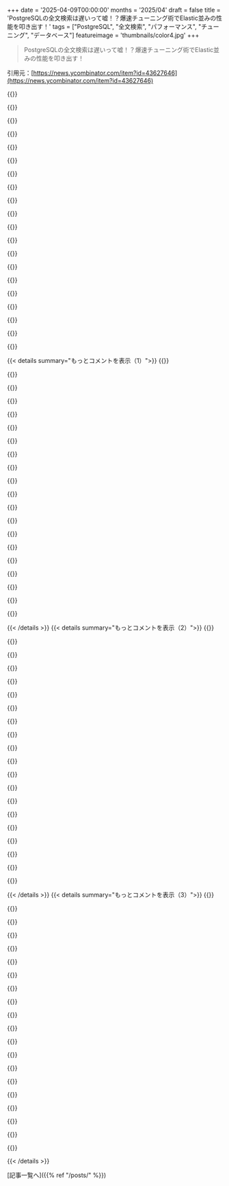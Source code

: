 +++
date = '2025-04-09T00:00:00'
months = '2025/04'
draft = false
title = 'PostgreSQLの全文検索は遅いって嘘！？爆速チューニング術でElastic並みの性能を叩き出す！'
tags = ["PostgreSQL", "全文検索", "パフォーマンス", "チューニング", "データベース"]
featureimage = 'thumbnails/color4.jpg'
+++

> PostgreSQLの全文検索は遅いって嘘！？爆速チューニング術でElastic並みの性能を叩き出す！

引用元：[https://news.ycombinator.com/item?id=43627646](https://news.ycombinator.com/item?id=43627646)

{{<matomeQuote body="pg_searchのメンテナーの一人だよー、どうも！いくつか思ったことを言うね。<br>まず、Neon/ParadeDBの記事とこの記事で紹介されてる方法は、どっちもPostgresのドキュメントで推奨されてるんだ。<br>次に、この記事で言ってるように、Postgres FTSの問題は「特定のクエリをどう最適化するか」じゃなくて、「PostgresでElastic並みの性能を、いろんな条件のクエリで出すにはどうすればいいか」なんだよね。<br>pg_searchは後者の問題を解決するために作られてて、ベンチマークもそれを反映してる。クエリを一つ選んで、データの重複とか複雑さを犠牲にすれば、いつでも最適化できるけどね。Neon/ParadeDBのベンチマークは全部で12個のクエリがあって、もっとできたことがあったんだ。<br>例えば、booleanの条件があるクエリのために複合b-treeインデックスを作ったり、JSONBからテキストフィールドを全部取り出して、別のカラムに保存してインデックスを作ったりね。でも、それって現実的じゃない場合が多いよね。<br>pg_searchはそんなことしなくても、いろんな種類のElasticみたいなクエリに対応できる、シンプルなインデックス定義なんだ。ユーザーにテキストカラムをいちいち複製しろなんて言わないし。" userName="retakeming" createdAt="2025-04-09T04:04:47" color="#ff33a1">}}

{{<matomeQuote body="報告ありがとう！どのリンクのことか見つけられないんだけど、リンクが載ってるファイルとかページを教えてくれる？" userName="stuhood" createdAt="2025-04-09T19:49:02" color="">}}

{{<matomeQuote body="TFAがリンクしてるpg_searchの記事から引用するね。<br><br>＞DB with pg_search：BM25インデックスを1つ作った<br>＞DB without pg_search：これらのインデックスを全部作った “GIN index on message (for full-text search)<br>GIN index on country (for text-based filtering)<br>B-tree indexes on severity、timestamp、metadata->>'value' (filtering、ordering、aggregationsを速くするため)”<br><br>問題わかる？pg_searchがない場合、ベクトルにインデックスを作ってないんだよ。同じ条件で比較してない。TFAはそれを指摘してるんだ。<br>fastupdates=onインデックスを作ればよかったって言うかもしれないけど、ブログではそうしてないよね。<br>＞いつもクエリを一つ選んで最適化できるけど、データの重複とか複雑さを犠牲にする必要がある。Neon/ParadeDBのベンチマークには12個のクエリが入ってて、ベンチマークはもっとできたことがあった “<br>TFAは、一つのクエリをもっと速くできるって言ってるんじゃないんだよ。同じ条件で比較してないって言ってるんだ。その12個のクエリを見ても、TFAが提案してるtsvectorを保存する方法が使えないなんてことはないと思う。<br>pg_searchの方がスケールしやすいとか、アップデートの速度を犠牲にしなくてもいいとか、そういうメリットがあるなら、それをアピールすればいいんじゃない？" userName="cryptonector" createdAt="2025-04-09T05:12:56" color="">}}

{{<matomeQuote body="なんでそんな怒ってるの？<br><br>＞”あんたは〜しなかった”<br>いや、彼らはNeonじゃないし、リンクされてる記事のベンチマークをしたわけじゃない。Postgresのメンテナーだよ。<br>ちゃんとコメントを読めば、pg_searchは簡単なインデックス定義で、いろんなクエリに対応できるって言ってるのがわかるはず。必要なら、ドキュメントに書いてある最適化を追加することもできるんだよ。" userName="supermatt" createdAt="2025-04-09T07:41:11" color="">}}

{{<matomeQuote body="親コメントの人は、そのブログ記事の作者だって確信してる？<br>勘違いかもしれないけど、あなたはpg_searchのメンテナーに向かって、誰かがしたひどいベンチマークについて怒ってるように見えるよ。" userName="wodenokoto" createdAt="2025-04-09T09:22:23" color="">}}

{{<matomeQuote body="コミュニケーションにはコツがあるよね…大学の頃に学ぶと思うんだけど。" userName="moogleii" createdAt="2025-04-09T12:54:53" color="">}}

{{<matomeQuote body="＞間違いその1：tsvectorをその場で計算する（重大な問題）<br><br>元の記事がこんな間違いを犯してるなんて、マジでびっくり。最近、個人プロジェクトでPostgres FTSを実装したんだけど、Postgresのドキュメントを読んで、指示に従っただけだよ。ドキュメントには、最適化されてない基本的なケースを作って、それを最適化していく過程が書いてあって、それぞれのステップの目的とか、なんで速くなるのかが説明されてる。すごくわかりやすいから、この間違いをする人は、Postgres FTSをわざと誤解させるか、基本的なドキュメントを読んでないかのどっちかだと思う。" userName="danpalmer" createdAt="2025-04-09T00:30:43" color="#ff33a1">}}

{{<matomeQuote body="専門じゃないから、話半分に聞いてほしいんだけど、tsvectorをテーブルとインデックスの両方に保存する必要があるのか疑問に思ったんだ（tsvectorの値はGINインデックスにロスレスで保存されるから）。<br>PGのドキュメントには、row rechecksにしか影響しないって書いてあるから、インデックスに保存されてない情報を確認する必要がある場合にしか影響しないんだ。例えば、重み付けされたテキストのクエリとか、lossy GiSTインデックスに対するクエリとかね。ケースバイケースだと思うけど、ディスクスペースを無駄にする前に、自分のクエリが必要かどうか確認した方がいいよ。" userName="aobdev" createdAt="2025-04-09T01:06:05" color="#38d3d3">}}

{{<matomeQuote body="PostgresにVirtual Generated Columnsがあればなぁ。嫌味じゃなくて、MySQLには昔からあるんだよね。ディスクスペースをほとんど使わないのに、インデックスを作れるんだ（もちろん、インデックスは保存される）。<br>MySQLの最大の利点だと思う。昔は、MySQL（InnoDB）のクラスタリングインデックスが最強だと思ってたけど、最近ベンチマークしてみたら、クラスタリングインデックスを活用するようにスキーマを設計しても、Postgresはパフォーマンスで負けてなかった。<br>追記：MySQLの方が優れてるのは、RDBMSの知識がない人でも「とりあえず動く」ってこと。ハイパースケーラーが言うこととは違って、DBは特別な存在で、たくさんの設定項目があって、ある程度知識がないと使いこなせない。Postgresは特に、MVCCの実装によるテーブルの肥大化とか、txidの蓄積の問題があって、autovacuumの設定をテーブルごとに調整するように、もっと強く警告するべきだと思う（数百GBの書き込みが多いテーブルなら、すぐに必要になる）。MySQLにはこの問題がなくて、何も設定しなくても、何年も動いてくれる。最適じゃないかもしれないけど、動くことは動く。Postgresではそうはいかない。" userName="sgarland" createdAt="2025-04-09T02:18:01" color="#ff5c5c">}}

{{<matomeQuote body="Virtual generated columnsなんていらなくて、`to_tsvector('english', message)`をmaterializeしなくてもindex使えるんだよね。Postgresはexpressionのindexをサポートしてて、query plannerがちゃんとmatchするものを見つけてくれるんだって。<br>作者がなんでそれ使わないのかわかんないけど、ドキュメントに書いてあるじゃん（https://www.postgresql.org/docs/current/textsearch-tables.ht...）。<br>つまり、`message_tsvector` columnはいらなかったと思うし、<br>CREATE INDEX idx_gin_logs_message_tsvector<br>ON benchmark_logs USING GIN (to_tsvector('english', message))<br>WITH (fastupdate = off);<br>みたいなindex作れば、<br>WHERE to_tsvector('english', message) @@ to_tsquery('english', 'research')<br>みたいなqueryで`idx_gin_logs_message_tsvector` indexをmaterializeせずに使えるってこと。<br>dbfiddleもあるよ（https://dbfiddle.uk/aSFjXJWz）" userName="charettes" createdAt="2025-04-09T05:19:29" color="#38d3d3">}}

{{<matomeQuote body="その通り、見逃してたわ。MySQLだとfunctional indicesはinvisible generated virtual columnsとして実装されてる（vector index typeはまだないと思うけど）。Postgresの方がすごいね。" userName="sgarland" createdAt="2025-04-09T13:30:30" color="#ff5733">}}

{{<matomeQuote body="TIL MySQLのfunctional indicesがvirtual columnsで実装されてるなんて知らなかった。[0]<br>[0] https://dev.mysql.com/doc/refman/8.4/en/create-index.html#cr..." userName="charettes" createdAt="2025-04-09T19:17:20" color="">}}

{{<matomeQuote body="記事読んでて同じこと思った。なんでexpressionをindexしないんだろ？" userName="ahoka" createdAt="2025-04-09T12:42:31" color="">}}

{{<matomeQuote body="Postgres 18で実装されるらしい。<br>https://www.depesz.com/2025/02/28/waiting-for-postgresql-18-..." userName="VoVAllen" createdAt="2025-04-09T02:25:30" color="#785bff">}}

{{<matomeQuote body="そうだね（めっちゃ楽しみ！）。でもindexはできないんだよね。そこが重要だと思うんだけど。<br>でも、そのうちできるようになると思うよ。invisible columnsもそのうちできるかもね。でもPostgresにとってはMySQLほど問題じゃないかも。MySQLはdata typesが限られてるから。" userName="sgarland" createdAt="2025-04-09T02:39:35" color="">}}

{{<matomeQuote body="arbitrary expressionsはindexできるよね？invisible columnを定義するのと同じexpressionをindexできるってことだよね？" userName="danielheath" createdAt="2025-04-09T07:16:18" color="">}}

{{<matomeQuote body="OrioleDBがPostgresのhigh maintenance storage engineを置き換えてくれるとうれしいな。そうすれば楽になる。" userName="CodesInChaos" createdAt="2025-04-09T09:21:38" color="">}}

{{<matomeQuote body="MySQLのlogical replicationは完璧じゃないけど、PostgreSQLが標準で提供するものよりはるかに簡単だよ。（そうじゃないといいけど！）" userName="mastax" createdAt="2025-04-09T06:03:54" color="">}}

{{<matomeQuote body="PostgresとMySQLのreplicationは複雑さ的には同じくらいだと思う。Postgresの方が選択肢が多いけど。MySQLの方がlogical replicationは早かったね。<br>Postgresにはcopy_dataっていう神機能がある。dump/restoreしなくてもreplica作れるんだ。（tablesが小さければ/diskが大きければ。primaryが最初のsyncの間WALを持つからね。）MySQLはparallel dump and restoreできるから、そこまで必要ないかも。" userName="sgarland" createdAt="2025-04-09T12:02:27" color="#ff5733">}}

{{<matomeQuote body="まあ、トリガーがあるDBなら似たようなことできるけど、PostgreSQLはバージョン13からgenerated columnsがあるんだよね。今は17だよ。<br>virtual generated columnのメリットがよくわかんない。検索indexみたいな計算に時間かかる処理なら、generated columnの方が良くない？<br>Postgresはずっと前から関数の結果でindex作れたから、同じことできるよね。" userName="brightball" createdAt="2025-04-09T02:28:48" color="">}}

{{< details summary="もっとコメントを表示（1）">}}
{{<matomeQuote body="メリットは、使いやすさのために保存したいけど、diskとかmemoryを圧迫したくないときかな。例えば、vectorを事前に計算してindex化しておけば、サイズが2倍にならずに済む。" userName="sgarland" createdAt="2025-04-09T02:43:01" color="#785bff">}}

{{<matomeQuote body="それってPostgresで関数の結果でindex作るのと同じメリットだよね。" userName="brightball" createdAt="2025-04-10T00:28:49" color="">}}

{{<matomeQuote body="それってトリガーのsyntax sugarでしょ。そんなに大きなメリットじゃないと思うな。" userName="senorrib" createdAt="2025-04-09T02:23:54" color="">}}

{{<matomeQuote body="disk容量が増えるだけじゃなくて、トリガーとかでメインcolumnと同期する必要があるし、バックアップも大変になるよね。なんで「疑問に思った」の？デメリットしか見当たらないんだけど。weighted queriesとかjoined tablesで検索する必要があるなら別だけど。" userName="codesnik" createdAt="2025-04-09T02:34:52" color="">}}

{{<matomeQuote body="generated columnだから、更新のoverheadはないけど、PGのgenerated columnは全部保存されるんだよね。text searchのcorpusは、ソースcolumnに1回、tsvectorとしてindexに1回、generated columnとして1回保存されることになる。disk容量が50%も増えるってことだよ。" userName="aobdev" createdAt="2025-04-09T02:53:25" color="#ff5733">}}

{{<matomeQuote body="そのextra spaceを更新するoverheadはやっぱりあるよね。" userName="cryptonector" createdAt="2025-04-09T05:17:04" color="">}}

{{<matomeQuote body="それは確かに問題だね。pg_searchに有利な点だ。<br>PG 18ではvirtual generated, indexable columnsができるから、pg_searchのメリットはなくなるかもね。" userName="cryptonector" createdAt="2025-04-09T05:16:05" color="">}}

{{<matomeQuote body="Postgres FTSを10年以上推奨してるよ。Solr searchを置き換えてから、メンテナンスが楽になったし、queryの柔軟性が増したし、速度もほとんど変わらなかった。<br>マジ最高。<br>Elasticはユースケースが違うけど、pgはほとんどのワークロードで十分だよ。" userName="brightball" createdAt="2025-04-09T02:23:14" color="#38d3d3">}}

{{<matomeQuote body="Postgres searchを一番大きい規模で使ったのはどのくらい？" userName="therealdrag0" createdAt="2025-04-09T16:25:25" color="">}}

{{<matomeQuote body="ユーザー30万人くらいのサイトで、まだスケールアップしてたんだって。" userName="brightball" createdAt="2025-04-10T12:08:58" color="">}}

{{<matomeQuote body="Postgres FTSをわざと誤解させるか、基本的なドキュメントを読んでないかのどっちかだと思っちゃうな。あと、順番逆の方が良かったかもね。Hanlon's Razorって言うじゃん？" userName="DoctorOW" createdAt="2025-04-09T03:43:58" color="#ff33a1">}}

{{<matomeQuote body="ドキュメント読まずにナイーブなことやっちゃう人向けの記事だと思えば、まあアリかもね。そういう人結構いるし。" userName="timClicks" createdAt="2025-04-09T05:20:30" color="">}}

{{<matomeQuote body="＞誰かがこの間違いを犯すのは、Postgres FTSを意図的に誤って伝えるか、基本的なドキュメントを読んでいないかのどちらかだとしか考えられない。“システム管理者のノリ、マジ卍”" userName="fnord123" createdAt="2025-04-09T06:08:27" color="">}}

{{<matomeQuote body="2008年くらいからpg full text使ってるけど、SOLRとかElasticSearchも使って大規模な検索とかレコメンドもやってきたよ。postgres full text searchの問題は、遅いんじゃなくて柔軟性がないこと。ちょっと検索をチューニングしたいだけでも無理ゲー。サブストリングすら無理だし、カスタムトークナイズも無理。トークナイズパイプラインなんてないに等しいし。SolrとかElasticSearchなら設定で複雑なインデックスとか検索処理できるのに、postgresはマジで何もない。postgresのデベロッパーは他のソリューション触ったことないんじゃないかな。トークナイズとかフィルター設定の話しても、わかってないっぽいし。フィールドを連結してインデックス作るのもマジめんどい。フィールドの重み付けとかもできないし。マジおもちゃレベル。" userName="ltbarcly3" createdAt="2025-04-09T10:03:28" color="#ff5733">}}

{{<matomeQuote body="どっちの記事にもexplain planがないのが残念。クエリがインデックス使ってれば、tsvectorのリチェックはマッチしたやつだけだし、ベンチマーククエリはLIMIT 10だからリチェック少ないよね？Edit: 確かにクエリの述語には2つのginインデックスの条件があるから、プランナーは行ごとにリチェックすれば回避できるはずなのに、片方のインデックスのマッチを全部リチェックすることを選んでるのか。" userName="nattaylor" createdAt="2025-04-09T03:10:45" color="#ff5733">}}

{{<matomeQuote body="マジでなんでみんなpostgresに全部入れようとするの？ベクトル検索とか、フルテキスト検索とか、ワークロードオーケストレーションとか、キューとか、マジで意味わからん。" userName="nostrebored" createdAt="2025-04-09T01:28:56" color="">}}

{{<matomeQuote body="データベースと別の検索インデックス（Elasticsearch、Solr、Xapian）を使うシステムをいくつか作ったけど、一番大変なのは検索インデックスとデータベースの同期を保つこと。PostgreSQL、MySQL、SQLiteに組み込まれてる検索エンジンを使うと、この問題がマジで楽になる。" userName="simonw" createdAt="2025-04-09T01:58:38" color="#45d325">}}

{{<matomeQuote body="規模によるよね。自分一人でやるなら、一つのシステム（データベース、モノレポ、何でも）が100%ベスト。複数のシステムを大規模でやったこともあるけど、エンジニアがいっぱいいて、コストに見合うならアリ。全部一つのシステムにまとめると、いつか崩壊するけど、できるうちはマジ最高。" userName="sroussey" createdAt="2025-04-09T04:44:06" color="#785bff">}}

{{<matomeQuote body="postgresqlで全部やるってことは、必ずしも一つのデータベースサーバーでやるって意味じゃないよ。検索、キュー、アナリティクス（カラムナー）とか、それぞれ別のサーバーでやってもいいし、全部バニラのトランザクショナルなpostgresqlサーバーからレプリケーションすればいいじゃん。アプリに必要なのは一つの技術だけで、必ずしも一つのサーバーじゃないんだから。" userName="throwaway7783" createdAt="2025-04-09T05:29:44" color="#785bff">}}

{{<matomeQuote body="検索で一番大事で難しいのはETLだよね。Extract、Transform、Load。Loadはデータを処理場所に置くこと。Transformはアルゴリズムを適用して処理すること。Loadはストアに突っ込むこと。Transformがマジ重要。ExtractとLoadは簡単で、数行で実装できる。Transformはアプリ固有のビジネスロジック。クエリするのはDBのストアとは違うもの。計算コストが高いし、スケールすると大変。アプリサーバーやDBでやるのはNG。検索はインデックス時に計算しておくとクエリが楽になる。言語ごとのトークン化、Page Rank計算、正規化、セマンティックベクター、データの強化とか色々ある。これらを全部省くとシンプルになるけど、検索品質は下がるかもね。PostgreSQLを検索インデックスにする場合でも、ETLパイプラインでアプリDBと分離しないとダメ。Elasticsearchの方が機能は多いけど。高速化だけじゃなくて品質も大事。ETLをちゃんとやれば、DBと検索インデックスを同じ場所に置く意味がなくなるから、もっと最適なものを選べばいい。" userName="jillesvangurp" createdAt="2025-04-09T07:05:27" color="#ff5c5c">}}


{{< /details >}}
{{< details summary="もっとコメントを表示（2）">}}
{{<matomeQuote body="ペナルティなしで余計なサービス追加を避けられるなら、スキル習得やDevOps担当の雇用、サービスの維持とかも不要になる。サービス追加のコストは過小評価されがち。エンタープライズレベルなら包括的なシステムの価値は理解できるけど、30000人以上の企業で必要なサービスを全部まとめて、DBとWebアプリサーバー1台にできたら、コスト削減できると思う。" userName="bmelton" createdAt="2025-04-09T02:32:38" color="">}}

{{<matomeQuote body="うちの会社で数年前にシステム棚卸ししたら、DB（テーブルじゃなくて！）の数がエンジニアの数と同じくらいだった。QAとか本番環境含めて。その棚卸しチームも、データを入れるために新しいDB作ったし、QAとテスト環境も作った。多分、古いシステムのために前のDBも残ってると思うよ。" userName="xmcqdpt2" createdAt="2025-04-09T11:23:55" color="">}}

{{<matomeQuote body="それ、当たり前だよー。DBの数がエンジニアの100倍とか1000倍の会社で働いたことあるし。MySQLだとスキーマと1対1だったりするかもね。" userName="hobs" createdAt="2025-04-09T13:05:09" color="">}}

{{<matomeQuote body="ElasticsearchとPG使ってるけど、速くて良い感じ。でも、データがPGにあるのに、別のサーバーにインデックスする必要があるから、色々面倒。うちの場合は、そこまでやる価値なかったかも。PGを最適化すれば、同じくらい速くなったと思う。キューをPGに移したら、トランザクションで更新とジョブ開始をラップできて、同期の問題も減った。キャッシュの無効化は難しい問題の一つ。" userName="bvirb" createdAt="2025-04-09T01:54:06" color="#38d3d3">}}

{{<matomeQuote body="名前付けとオフバイワンエラーもね。" userName="_joel" createdAt="2025-04-09T11:58:45" color="">}}

{{<matomeQuote body="RDBMSなら何でも同じだけど、速くて簡単になるってこと。ORMでデータを操作してたら、SQL一発で終わる処理が、オブジェクトを複数のコンピューターシステムに渡すのに数時間かかった。FTSエンジンをSQLエンジンに入れれば、APIとかフレームワークとかサードパーティとかレイテンシとか全部避けられる。SQLは複雑なデータを構造化するのに最適な方法だと思う。SQLビューで済むものを、ネストされたイテレータの山にするのはマジ勘弁。コードは少ない方が良い。" userName="bob1029" createdAt="2025-04-09T03:33:41" color="#ff33a1">}}

{{<matomeQuote body="＞There is ZERO honor in offloading what could have been a SQL view into a shitty pile of nested iterators somewhere. I don't understand where any of this energy comes from. The less code the better. It's pure downside.”<br>激しく同意。ORMを使う理由を聞くと、SQLを知らないとか、SQLはデータアナリストの仕事だと思ってるみたい。オブジェクト指向とか構造体とかポインタとか配列じゃないと、エンジニアリングじゃないと思ってる。SQLの宣言的な性質が嫌なのかも。" userName="xmcqdpt2" createdAt="2025-04-09T11:33:16" color="#38d3d3">}}

{{<matomeQuote body="これな。ORMはマジでクソ。" userName="cryptonector" createdAt="2025-04-09T05:27:02" color="">}}

{{<matomeQuote body="ちょっと前にまた経験したけど、マジでそう。アプリケーション管理インターフェースを置き換えてて、設定パラメータがたくさんあって、リレーショナルデータベースに最適だった。でも、フロントエンドから送られてくるドキュメントとして扱いたかったから、GORMを使った。最初は良かったけど、すぐに破綻した。特にデータモデルが深くネストされてると。GORMでXをどう解決するんだ？ってなって、ドキュメントも少ないし、コミュニティのメンバーもすぐ燃え尽きる。" userName="Cthulhu_" createdAt="2025-04-09T07:06:10" color="#38d3d3">}}

{{<matomeQuote body="新しいサービスをメンテするのはマジで面倒くさいんだよね。Postgresと他のDBへのアトミックコミットができないのも最悪。" userName="NavinF" createdAt="2025-04-09T01:34:31" color="">}}

{{<matomeQuote body="分散システムの問題を避けるのがマジ重要。分散システムってマジで構築が難しいから、Postgresを垂直スケールしまくって、どうしても無理ってなるまで頑張る。" userName="klysm" createdAt="2025-04-09T04:05:42" color="#38d3d3">}}

{{<matomeQuote body="Postgresで分散DBも作れるんだよ。例えば、複数の書き込みノードがあるDBなら、イベント配送モデルを実装して、論理レプリケーションでサーバーがイベントを発行して他のサーバーをサブスクライブすればOK。あとは競合解決ルールを実装する必要があるね。Postgresの型システムを使えばCRDTシステムも作れそう(誰かもうやってるかも)。" userName="cryptonector" createdAt="2025-04-09T05:26:14" color="">}}

{{<matomeQuote body="IBMのメインフレームは君のために作られたようなもんだよ。めっちゃ信頼性の高いコンピューターがあると思ってくれ。ホットスワップ可能なディスク、RAM、CPUとか、冗長電源とか、冗長ネットワークスタックとか。OSは再起動する必要がないように設計されてるし。IBMは今でも数十億ドルも売り上げてるんだぜ。" userName="roncesvalles" createdAt="2025-04-09T07:47:55" color="">}}

{{<matomeQuote body="「全部1つにまとめるのは不安だから分散させたい」って言われるけどさー。10個のノードに状態を分散させるのはマジで簡単で、最高だよねー(棒)。" userName="hobs" createdAt="2025-04-09T13:06:50" color="">}}

{{<matomeQuote body="Postgresは、データベースっぽいこと全般が得意だからね。全部80%くらいの出来だとしても、最初に手を出すものとしてPostgresを選ぶのはアリだと思う。でも、自分がその20%に入ってないか確認するのを忘れがち。Postgresじゃなくて他のものを使うべきなのに、誰も確認してないってケースは結構あると思う。" userName="eqvinox" createdAt="2025-04-09T10:44:54" color="#ff5c5c">}}

{{<matomeQuote body="PostgresはSQLで必要なことを全部やるのに最適なプラットフォームだし、パフォーマンスもマジで良い。PostgRESTを使えばREST APIもほぼ無料で手に入る(スキーマ設計は必要だけどね)。それに、Postgresは進化が早いし、開発者とユーザーのコミュニティも活発だから、これからもっと凄い機能が追加されるはず。(例えば、AIOスレッドを追ってるけど、パフォーマンスが大幅に向上するパッチが来る予定。)" userName="cryptonector" createdAt="2025-04-09T05:20:17" color="#38d3d3">}}

{{<matomeQuote body="新しいプロジェクトを始める時って、データ量が少ないうちは、プロジェクトが失敗したり、ボトルネックが予想と違ったりする可能性もあるから、理論的な最適化よりもプロダクトに集中した方が良い場合が多いんだよね。<br>今の職場では、簡単だし、コードが全部Postgresに繋がってるから、バイナリデータも含めて全部Postgresに突っ込んでた。RDSのストレージコストが高くなってきたから、S3とかDynamoDBにデータを移し始めたけどね。<br>それに、クラウドで便利なキューイングとかキャッシュの製品が簡単に使えるわけじゃない人もいるし。KafkaとかMongoDBとかをデプロイするよりも、1つの複雑なもの(どうせメンテする必要がある)を扱う方が良い場合もあるんだよね。<br>移行を簡単にするために、コードを抽象化しておくことを強くおすすめするよ。" userName="hylaride" createdAt="2025-04-09T13:39:16" color="#45d325">}}

{{<matomeQuote body="MySQLも最新バージョンで同じことができるよ(ベクター検索)。でも、理由はシンプルさとコストだね。「Choose Boring Technology」って聞いたことある？Postgresは退屈。めっちゃ複雑だけど、パフォーマンス、信頼性、柔軟性が手に入る。マニュアルは1つ読めばいいし、言語も1つ覚えればいい(アプリ以外でね)。1つのことを深く知ればいいんだ。ESの管理は大変だし、やったことあるけど、Postgresも管理は大変。でも、1つの大変なことをマスターしてページングされるか、2つの大変なことをマスターしてページングされるか選ぶなら、前者を選ぶ。" userName="sgarland" createdAt="2025-04-09T02:56:35" color="#45d325">}}

{{<matomeQuote body="みんながすぐに専門サービスにオフロードしちゃうような仕事を、Postgresは得意としてるんだよね。キュー、通知、スケジュールされたジョブとか。拡張機能で専門化もできるし。" userName="hmaxdml" createdAt="2025-04-09T02:43:41" color="">}}

{{<matomeQuote body="データに近いサービスほど実装が楽で、速度も出やすいってことじゃないかなー。PostgresのFTSはマジ最高で、ベクトル検索とRAGを組み合わせると、お手軽なのにマジでいい感じになるんだよね。" userName="drittich" createdAt="2025-04-09T02:22:23" color="#45d325">}}


{{< /details >}}
{{< details summary="もっとコメントを表示（3）">}}
{{<matomeQuote body="経験はないんだけどさ、理論的にはツールは少ない方が組織にとっては良いんだよねー。[0]を見てみて。求人広告に「postgres」って書くだけで、「postgres, elasticsearch, tool x, tool y, tool z」とか書かなくて済むし。全部知ってるユニコーンを探したり（育てたり）しなくて済むじゃん？ただ、postgresは奥が深いから、postgresでXをやる専門家を探すとなると、結局同じことになっちゃうかもねー。でも、完全に新しいツールを学ぶよりは、postgresの専門知識を学ぶ方が楽だと思うよ。あと、何でもかんでもpostgresでやろうとするのは危険かも。データベースの中でJSONをクエリする必要が出てきたら、ちょっと考えた方がいいかもね。<br>[0] https://mcfunley.com/choose-boring-technology" userName="Cthulhu_" createdAt="2025-04-09T07:01:40" color="#ff5733">}}

{{<matomeQuote body="Dimitri Fontaineの「The Art of PostgreSQL」にあった、>PostgreSQLをストレージレイヤーとしてではなく、同時データアクセスサービスとして考えるべき＞っていう意見に賛成だな。このサービスはデータ処理もできるんだよね。" userName="tianqi" createdAt="2025-04-09T02:42:27" color="#ff5c5c">}}

{{<matomeQuote body="みんなの意見で混乱してきたけど、データベースに全部突っ込む理由は、トランザクション処理ができるからだよ。セカンドシステムを導入したら、それはできなくなるんだよね。" userName="Spivak" createdAt="2025-04-09T15:01:35" color="#785bff">}}

{{<matomeQuote body="分散ロックの仕組みを使えばできるかもだけど、正しくやるのは難しいよねー。" userName="whilenot-dev" createdAt="2025-04-09T16:40:00" color="">}}

{{<matomeQuote body="無料だし、安定してるし、優秀だし、どこにでもあるし。「なんで全部Pgに入れないの？」って話だよね。Pgに入れるべきじゃないのは、明らかに優れた代替手段があって、そっちの方がサービスを増やす価値がある場合だけ。例えば、Redisは超高速なレスポンスが必要な場合に有効だけど、超えるべきハードルは高いよね。" userName="petesergeant" createdAt="2025-04-09T03:37:10" color="#ff33a1">}}

{{<matomeQuote body="PostgreSQLは20年以上裏切ってないなー。完璧じゃないけど、データに関するほとんどの場合にマジで使える（チューニングは必要かも）。" userName="edoceo" createdAt="2025-04-09T01:32:22" color="#ff5733">}}

{{<matomeQuote body="HNや現実世界のほとんどの人は、同時接続ユーザーが10人を超える規模なんて必要ないからね。データベースで十分にスケールできるのに、インフラをゴテゴテ追加してるスクリプトキディが多いよね。" userName="wordofx" createdAt="2025-04-09T07:10:02" color="#45d325">}}

{{<matomeQuote body="なんでダメなの？パレートの法則だよ。ほとんどのケースで8割はカバーできるし、高度に最適化されたソリューションが必要になったら、その時に移行すればいいじゃん。" userName="whalesalad" createdAt="2025-04-09T01:40:57" color="#785bff">}}

{{<matomeQuote body="良い理由はいろいろ挙げられてるけど、最近Postgresのカルト的な人気が高まってるのもあるよね。" userName="ketzo" createdAt="2025-04-09T01:50:00" color="">}}

{{<matomeQuote body="わかるー。Postgres好きな人多いけど、理由聞くと「なんとなく」って人多くない？　INETみたいな便利機能も全然使ってないし。ドキュメント読もうよマジで！" userName="sgarland" createdAt="2025-04-09T02:23:18" color="">}}

{{<matomeQuote body="考え方がちょっと違う気がするなー。チーム全員がPostgres推しってすごくない？　ライブラリとかで意見が割れる中、Postgresはみんな納得できる選択肢なんだよ。拡張性も高いし。" userName="whilenot-dev" createdAt="2025-04-09T16:57:00" color="#38d3d3">}}

{{<matomeQuote body="pg_searchとvchord_bm25のRPM/DEBパッケージ作ったから、ベンチマークしたい人はどうぞ。<br><br>https://pigsty.io/ext/fts/vchord_bm25<br><br>https://pigsty.io/ext/fts/pg_search" userName="Vonng" createdAt="2025-04-09T11:41:20" color="">}}

{{<matomeQuote body="Postgresネイティブの全文検索実装が増えて嬉しいね。luceneとかtantivyはimmutable segments向けだから、Postgresと組み合わせると微妙になりがち。" userName="zhousun" createdAt="2025-04-09T01:47:08" color="#785bff">}}

{{<matomeQuote body="segmentsがimmutableってことは、TantivyがPostgresと相性悪いってわけじゃないよ。MVCCとかブロックストレージに対応させればいいんだって。詳しくはこの記事見て。<br><br>https://www.paradedb.com/blog/block_storage_part_one" userName="retakeming" createdAt="2025-04-09T04:10:46" color="">}}

{{<matomeQuote body="根本的な問題は「dmlごとに新しいsegment作っちゃう」ってことだと思う。緩和はできるけど、良い解決策はなさそう。" userName="sunzhousz" createdAt="2025-04-09T15:53:35" color="">}}

{{<matomeQuote body="1000万件のデータセットっておもちゃみたいなもんだよね。WikipediaとかRedditのコメントみたいにもっと大きいデータセットでベンチマークすべき。" userName="atemerev" createdAt="2025-04-09T10:50:13" color="">}}

{{<matomeQuote body="昔、ネイティブFTS使おうとしたんだけど、ダメだったんだよね。1秒に数千件insertがあるテーブルで、更新が遅すぎてタイムアウトしちゃって。インデックス落としたら直ったけど、FTSの性能テストまで行けなかったのが残念。" userName="some_developer" createdAt="2025-04-09T13:52:00" color="">}}

{{<matomeQuote body="それって検索インデックスとトランザクションデータを同じテーブルに置いてたのが原因じゃない？　検索インデックス専用のテーブルなら、insertの遅延なんて気にしなくて良くない？" userName="thr0w" createdAt="2025-04-09T14:30:28" color="#ff33a1">}}

{{<matomeQuote body="PostgresのFTSをちゃんと使えばElasticsearchとかMeilisearch並の性能出せるのに、最初からそっち行っちゃうチーム多いよね。SQLite + FTS5 + Wasmでブラウザでも同じようなことできるかな？" userName="chenhoey1211" createdAt="2025-04-09T08:03:34" color="#ff33a1">}}

{{<matomeQuote body="テキスト検索にはpostgresproの”rum”拡張機能を使ってるよ。テラバイト級のPDFを1秒以内で検索できるんだって。詳しくはこの講演を見てみて！https://github.com/jmscott/talk/blob/master/pgday-austin-20161112.pdf" userName="johnthescott" createdAt="2025-04-12T06:31:17" color="#ff33a1">}}


{{< /details >}}


[記事一覧へ]({{% ref "/posts/" %}})
